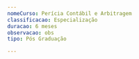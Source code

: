 ```yaml
---
nomeCurso: Perícia Contábil e Arbitragem
classificacao: Especialização
duracao: 6 meses
observacao: obs
tipo: Pós Graduação

---
```


